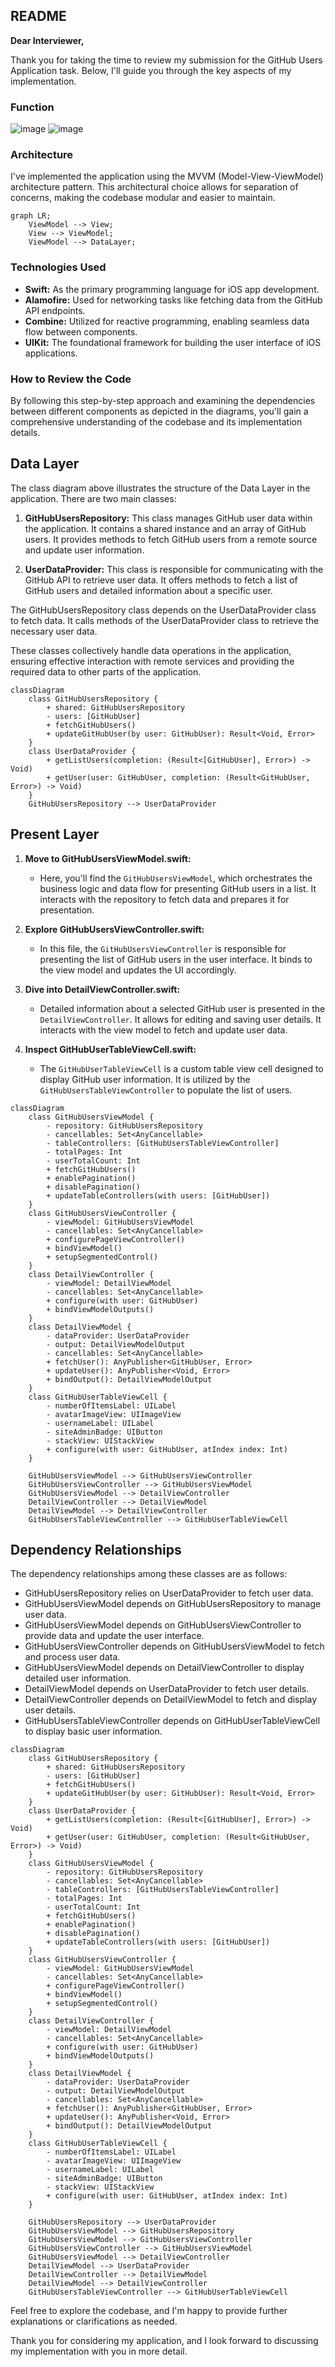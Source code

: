 ## README

**Dear Interviewer,**

Thank you for taking the time to review my submission for the GitHub Users Application task. Below, I'll guide you through the key aspects of my implementation.

### Function
![image](https://github.com/SD19767/GitHubUsers/assets/125421319/cb43bd77-9075-4296-89fa-d11b69556e99)
![image](https://github.com/SD19767/GitHubUsers/assets/125421319/233572af-1a18-4086-af13-585127feb8d3)



### Architecture

I've implemented the application using the MVVM (Model-View-ViewModel) architecture pattern. This architectural choice allows for separation of concerns, making the codebase modular and easier to maintain.
```mermaid
graph LR;
    ViewModel --> View;
    View --> ViewModel;
    ViewModel --> DataLayer;
```


### Technologies Used

- **Swift:** As the primary programming language for iOS app development.
- **Alamofire:** Used for networking tasks like fetching data from the GitHub API endpoints.
- **Combine:** Utilized for reactive programming, enabling seamless data flow between components.
- **UIKit:** The foundational framework for building the user interface of iOS applications.

### How to Review the Code


By following this step-by-step approach and examining the dependencies between different components as depicted in the diagrams, you'll gain a comprehensive understanding of the codebase and its implementation details.


## Data Layer

The class diagram above illustrates the structure of the Data Layer in the application. There are two main classes:

1. **GitHubUsersRepository:** This class manages GitHub user data within the application. It contains a shared instance and an array of GitHub users. It provides methods to fetch GitHub users from a remote source and update user information. 

2. **UserDataProvider:** This class is responsible for communicating with the GitHub API to retrieve user data. It offers methods to fetch a list of GitHub users and detailed information about a specific user.

The GitHubUsersRepository class depends on the UserDataProvider class to fetch data. It calls methods of the UserDataProvider class to retrieve the necessary user data.

These classes collectively handle data operations in the application, ensuring effective interaction with remote services and providing the required data to other parts of the application.

```mermaid
classDiagram
    class GitHubUsersRepository {
        + shared: GitHubUsersRepository
        - users: [GitHubUser]
        + fetchGitHubUsers()
        + updateGitHubUser(by user: GitHubUser): Result<Void, Error>
    }
    class UserDataProvider {
        + getListUsers(completion: (Result<[GitHubUser], Error>) -> Void)
        + getUser(user: GitHubUser, completion: (Result<GitHubUser, Error>) -> Void)
    }
    GitHubUsersRepository --> UserDataProvider
```

## Present Layer
1. **Move to GitHubUsersViewModel.swift:**
   - Here, you'll find the `GitHubUsersViewModel`, which orchestrates the business logic and data flow for presenting GitHub users in a list. It interacts with the repository to fetch data and prepares it for presentation.

2. **Explore GitHubUsersViewController.swift:**
   - In this file, the `GitHubUsersViewController` is responsible for presenting the list of GitHub users in the user interface. It binds to the view model and updates the UI accordingly.

3. **Dive into DetailViewController.swift:**
   - Detailed information about a selected GitHub user is presented in the `DetailViewController`. It allows for editing and saving user details. It interacts with the view model to fetch and update user data.

4. **Inspect GitHubUserTableViewCell.swift:**
   - The `GitHubUserTableViewCell` is a custom table view cell designed to display GitHub user information. It is utilized by the `GitHubUsersTableViewController` to populate the list of users.

```mermaid
classDiagram
    class GitHubUsersViewModel {
        - repository: GitHubUsersRepository
        - cancellables: Set<AnyCancellable>
        - tableControllers: [GitHubUsersTableViewController]
        - totalPages: Int
        - userTotalCount: Int
        + fetchGitHubUsers()
        + enablePagination()
        + disablePagination()
        + updateTableControllers(with users: [GitHubUser])
    }
    class GitHubUsersViewController {
        - viewModel: GitHubUsersViewModel
        - cancellables: Set<AnyCancellable>
        + configurePageViewController()
        + bindViewModel()
        + setupSegmentedControl()
    }
    class DetailViewController {
        - viewModel: DetailViewModel
        - cancellables: Set<AnyCancellable>
        + configure(with user: GitHubUser)
        + bindViewModelOutputs()
    }
    class DetailViewModel {
        - dataProvider: UserDataProvider
        - output: DetailViewModelOutput
        - cancellables: Set<AnyCancellable>
        + fetchUser(): AnyPublisher<GitHubUser, Error>
        + updateUser(): AnyPublisher<Void, Error>
        + bindOutput(): DetailViewModelOutput
    }
    class GitHubUserTableViewCell {
        - numberOfItemsLabel: UILabel
        - avatarImageView: UIImageView
        - usernameLabel: UILabel
        - siteAdminBadge: UIButton
        - stackView: UIStackView
        + configure(with user: GitHubUser, atIndex index: Int)
    }
    
    GitHubUsersViewModel --> GitHubUsersViewController
    GitHubUsersViewController --> GitHubUsersViewModel
    GitHubUsersViewModel --> DetailViewController
    DetailViewController --> DetailViewModel
    DetailViewModel --> DetailViewController
    GitHubUsersTableViewController --> GitHubUserTableViewCell
```

## Dependency Relationships

The dependency relationships among these classes are as follows:

- GitHubUsersRepository relies on UserDataProvider to fetch user data.
- GitHubUsersViewModel depends on GitHubUsersRepository to manage user data.
- GitHubUsersViewModel depends on GitHubUsersViewController to provide data and update the user interface.
- GitHubUsersViewController depends on GitHubUsersViewModel to fetch and process user data.
- GitHubUsersViewModel depends on DetailViewController to display detailed user information.
- DetailViewModel depends on UserDataProvider to fetch user details.
- DetailViewController depends on DetailViewModel to fetch and display user details.
- GitHubUsersTableViewController depends on GitHubUserTableViewCell to display basic user information.
```mermaid
classDiagram
    class GitHubUsersRepository {
        + shared: GitHubUsersRepository
        - users: [GitHubUser]
        + fetchGitHubUsers()
        + updateGitHubUser(by user: GitHubUser): Result<Void, Error>
    }
    class UserDataProvider {
        + getListUsers(completion: (Result<[GitHubUser], Error>) -> Void)
        + getUser(user: GitHubUser, completion: (Result<GitHubUser, Error>) -> Void)
    }
    class GitHubUsersViewModel {
        - repository: GitHubUsersRepository
        - cancellables: Set<AnyCancellable>
        - tableControllers: [GitHubUsersTableViewController]
        - totalPages: Int
        - userTotalCount: Int
        + fetchGitHubUsers()
        + enablePagination()
        + disablePagination()
        + updateTableControllers(with users: [GitHubUser])
    }
    class GitHubUsersViewController {
        - viewModel: GitHubUsersViewModel
        - cancellables: Set<AnyCancellable>
        + configurePageViewController()
        + bindViewModel()
        + setupSegmentedControl()
    }
    class DetailViewController {
        - viewModel: DetailViewModel
        - cancellables: Set<AnyCancellable>
        + configure(with user: GitHubUser)
        + bindViewModelOutputs()
    }
    class DetailViewModel {
        - dataProvider: UserDataProvider
        - output: DetailViewModelOutput
        - cancellables: Set<AnyCancellable>
        + fetchUser(): AnyPublisher<GitHubUser, Error>
        + updateUser(): AnyPublisher<Void, Error>
        + bindOutput(): DetailViewModelOutput
    }
    class GitHubUserTableViewCell {
        - numberOfItemsLabel: UILabel
        - avatarImageView: UIImageView
        - usernameLabel: UILabel
        - siteAdminBadge: UIButton
        - stackView: UIStackView
        + configure(with user: GitHubUser, atIndex index: Int)
    }
    
    GitHubUsersRepository --> UserDataProvider
    GitHubUsersViewModel --> GitHubUsersRepository
    GitHubUsersViewModel --> GitHubUsersViewController
    GitHubUsersViewController --> GitHubUsersViewModel
    GitHubUsersViewModel --> DetailViewController
    DetailViewModel --> UserDataProvider 
    DetailViewController --> DetailViewModel
    DetailViewModel --> DetailViewController
    GitHubUsersTableViewController --> GitHubUserTableViewCell

```


Feel free to explore the codebase, and I'm happy to provide further explanations or clarifications as needed.

Thank you for considering my application, and I look forward to discussing my implementation with you in more detail.

